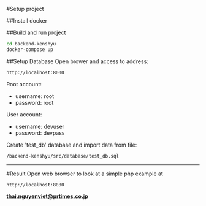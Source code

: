 #Setup project

##Install docker

##Build and run project
```sh
cd backend-kenshyu
docker-compose up
```
##Setup Database
Open brower and access to address:
```sh
http://localhost:8000
```
Root account:
- username: root
- password: root

User account:
- username: devuser
- password: devpass

Create 'test_db' database and import data from file:
```sh
/backend-kenshyu/src/database/test_db.sql
```
___
#Result
Open web browser to look at a simple php example at
```sh
http://localhost:8080
```

**thai.nguyenviet@prtimes.co.jp**

